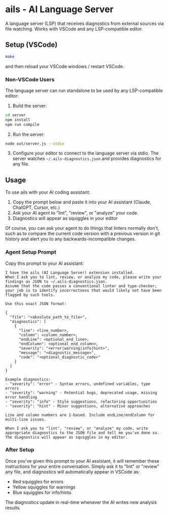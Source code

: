 # ails - AI Language Server

A language server (LSP) that receives diagnostics from external sources via file watching. Works with VSCode and any LSP-compatible editor.

## Setup (VSCode)

```bash
make
```

and then reload your VSCode windows / restart VSCode.

### Non-VSCode Users

The language server can run standalone to be used by any LSP-compatible editor:

1. Build the server:
```bash
cd server
npm install
npm run compile
```

2. Run the server:
```bash
node out/server.js --stdio
```

3. Configure your editor to connect to the language server via stdio. The server watches `~/.ails-diagnostics.json` and provides diagnostics for any file.

## Usage

To use ails with your AI coding assistant:

1. Copy the prompt below and paste it into your AI assistant (Claude, ChatGPT, Cursor, etc.)
2. Ask your AI agent to "lint", "review", or "analyze" your code.
3. Diagnostics will appear as squiggles in your editor

Of course, you can ask your agent to do things that linters normally don't, such as to compare the
current code version with a previous version in git history and alert you to any
backwards-incompatible changes.

### Agent Setup Prompt

Copy this prompt to your AI assistant:

```
I have the ails (AI Language Server) extension installed.
When I ask you to lint, review, or analyze my code, please write your findings as JSON to ~/.ails-diagnostics.json.
Assume that the code passes a conventional linter and type-checker; your job is to identify incorrectness that would likely not have been flagged by such tools.

Use this exact JSON format:

{
  "file": "<absolute_path_to_file>",
  "diagnostics": [
    {
      "line": <line_number>,
      "column": <column_number>,
      "endLine": <optional_end_line>,
      "endColumn": <optional_end_column>,
      "severity": "<error|warning|info|hint>",
      "message": "<diagnostic_message>",
      "code": "<optional_diagnostic_code>"
    }
  ]
}

Example diagnostics:
- "severity": "error" - Syntax errors, undefined variables, type errors
- "severity": "warning" - Potential bugs, deprecated usage, missing error handling
- "severity": "info" - Style suggestions, refactoring opportunities
- "severity": "hint" - Minor suggestions, alternative approaches

Line and column numbers are 1-based. Include endLine/endColumn for multi-line issues.

When I ask you to "lint", "review", or "analyze" my code, write appropriate diagnostics to the JSON file and tell me you've done so. The diagnostics will appear as squiggles in my editor.
```

### After Setup

Once you've given this prompt to your AI assistant, it will remember these instructions for your entire conversation. Simply ask it to "lint" or "review" any file, and diagnostics will automatically appear in VSCode as:
- Red squiggles for errors
- Yellow squiggles for warnings  
- Blue squiggles for info/hints

The diagnostics update in real-time whenever the AI writes new analysis results.
